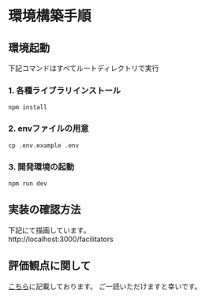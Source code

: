 # 環境構築手順

## 環境起動
下記コマンドはすべてルートディレクトリで実行
### 1. 各種ライブラリインストール
``` 
npm install
```

### 2. envファイルの用意
```
cp .env.example .env
```

### 3. 開発環境の起動
```
npm run dev
```

## 実装の確認方法
下記にて描画しています。<br />
http://localhost:3000/facilitators

## 評価観点に関して
[こちら](evaluation-perspective.md)に記載しております。
ご一読いただけますと幸いです。